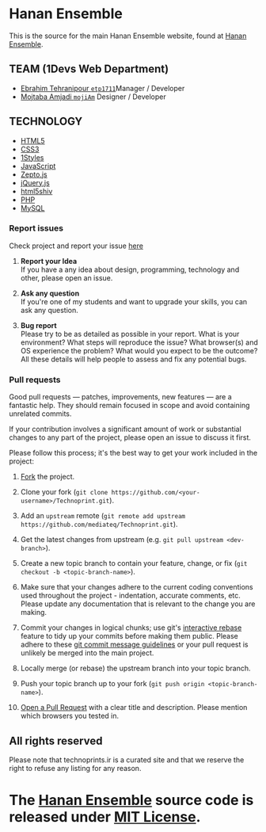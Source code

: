 # Hanan Ensemble
This is the source for the main Hanan Ensemble website, found at [Hanan Ensemble](#).

## TEAM (1Devs Web Department)
* [Ebrahim Tehranipour `etp1711`](https://github.com/etp1711)Manager / Developer
* [Mojtaba Amjadi `mojiAm`](https://github.com/mojiAm) Designer / Developer

## TECHNOLOGY
* [HTML5](http://en.wikipedia.org/wiki/Html5)
* [CSS3](https://developer.mozilla.org/en-US/docs/CSS/CSS_Reference)
* [1Styles](https://github.com/AliMD/1styles)
* [JavaScript](http://en.wikipedia.org/wiki/Javascript)
* [Zepto.js](http://zeptojs.com/zepto.js)
* [jQuery.js](https://github.com/jquery/jquery)
* [html5shiv](https://github.com/aFarkas/html5shiv)
* [PHP](http://www.php.net/manual-lookup.php?pattern=)
* [MySQL](http://en.wikipedia.org/wiki/Mysql)

### Report issues
Check project and report your issue [here](https://github.com/mediateq/HananEnsemble/issues)   

1. **Report your Idea**  
  If you have a any idea about design, programming, technology and other, please open an issue.
  
1. **Ask any question**  
  If you're one of my students and want to upgrade your skills, you can ask any question.  
  
1. **Bug report**  
  Please try to be as detailed as possible in your report. What is your
environment? What steps will reproduce the issue? What browser(s) and OS
experience the problem? What would you expect to be the outcome? All these
details will help people to assess and fix any potential bugs.
  
### Pull requests  

Good pull requests — patches, improvements, new features — are a fantastic
help. They should remain focused in scope and avoid containing unrelated commits.

If your contribution involves a significant amount of work or substantial
changes to any part of the project, please open an issue to discuss it first.

Please follow this process; it's the best way to get your work included in the project:

1. [Fork](http://help.github.com/fork-a-repo/) the project.

2. Clone your fork (`git clone
   https://github.com/<your-username>/Technoprint.git`).

3. Add an `upstream` remote (`git remote add upstream
   https://github.com/mediateq/Technoprint.git`).

4. Get the latest changes from upstream (e.g. `git pull upstream
   <dev-branch>`).

5. Create a new topic branch to contain your feature, change, or fix (`git
   checkout -b <topic-branch-name>`).

6. Make sure that your changes adhere to the current coding conventions used
   throughout the project - indentation, accurate comments, etc. Please update
   any documentation that is relevant to the change you are making.

7. Commit your changes in logical chunks; use git's [interactive
   rebase](https://help.github.com/articles/interactive-rebase) feature to tidy
   up your commits before making them public. Please adhere to these [git commit
   message
   guidelines](http://tbaggery.com/2008/04/19/a-note-about-git-commit-messages.html)
   or your pull request is unlikely be merged into the main project.

8. Locally merge (or rebase) the upstream branch into your topic branch.

9. Push your topic branch up to your fork (`git push origin
   <topic-branch-name>`).

10. [Open a Pull Request](http://help.github.com/send-pull-requests/) with a
    clear title and description. Please mention which browsers you tested in.

## All rights reserved ###
Please note that technoprints.ir is a curated site and that we reserve the right to refuse any listing for any reason.  
  
The [Hanan Ensemble](#) source code is released under [MIT License](http://opensource.org/licenses/MIT).
=============
